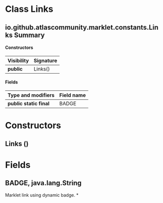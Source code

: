 Class Links
===========
io.github.atlascommunity.marklet.constants.Links
Summary
-------
#### Constructors
| Visibility | Signature |
| ---------- | --------- |
| **public** | Links()   |
#### Fields
| Type and modifiers      | Field name |
| ----------------------- | ---------- |
| **public static final** | BADGE      |

Constructors
============
Links ()
--------


Fields
======
BADGE, java.lang.String
-----------------------
Marklet link using dynamic badge. *


